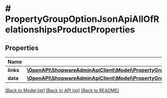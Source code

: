 # # PropertyGroupOptionJsonApiAllOfRelationshipsProductProperties

## Properties

Name | Type | Description | Notes
------------ | ------------- | ------------- | -------------
**links** | [**\OpenAPI\ShopwareAdminApiClient\Model\PropertyGroupOptionJsonApiAllOfRelationshipsProductPropertiesLinks**](PropertyGroupOptionJsonApiAllOfRelationshipsProductPropertiesLinks.md) |  | [optional]
**data** | [**\OpenAPI\ShopwareAdminApiClient\Model\PropertyGroupOptionJsonApiAllOfRelationshipsProductPropertiesData[]**](PropertyGroupOptionJsonApiAllOfRelationshipsProductPropertiesData.md) |  | [optional]

[[Back to Model list]](../../README.md#models) [[Back to API list]](../../README.md#endpoints) [[Back to README]](../../README.md)
